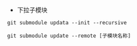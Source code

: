 
* 下拉子模块
```shell
git submodule updata --init --recursive   
```

```shell
git submodule update --remote [子模块名称]
```
